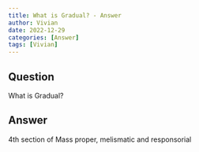```yaml
---
title: What is Gradual? - Answer
author: Vivian
date: 2022-12-29
categories: [Answer]
tags: [Vivian]
---
```


## Question

What is Gradual?



## Answer

4th section of Mass proper, melismatic and responsorial